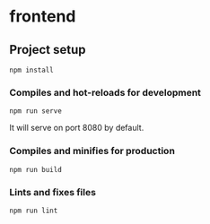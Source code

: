# frontend

## Project setup

```
npm install
```

### Compiles and hot-reloads for development

```
npm run serve
```

It will serve on port 8080 by default.

### Compiles and minifies for production

```
npm run build
```

### Lints and fixes files

```
npm run lint
```
